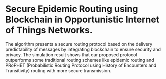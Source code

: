# Secure Epidemic Routing using Blockchain in Opportunistic Internet of Things Networks.
The
algorithm presents a secure routing protocol based on the
delivery predictability of messages by integrating blockchain to
ensure security and privacy. The simulation result shows that
our proposed protocol outperforms some traditional routing
schemes like epidemic routing and PRoPHET (Probabilistic
Routing Protocol using History of Encounters and Transitivity)
routing with more secure transmission.

